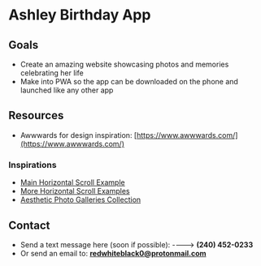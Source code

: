 # Ashley Birthday App

## Goals
- Create an amazing website showcasing photos and memories celebrating her life
- Make into PWA so the app can be downloaded on the phone and launched like any other app

## Resources
- Awwwards for design inspiration: [https://www.awwwards.com/](https://www.awwwards.com/)

### Inspirations
- [Main Horizontal Scroll Example](https://lassepedersen.biz/)
- [More Horizontal Scroll Examples](https://www.awwwards.com/inspiration/search?text=horizontal%20scroll&type=element)
- [Aesthetic Photo Galleries Collection](https://www.awwwards.com/awwwards/collections/image-gallery-and-slideshows/)

## Contact
- Send a text message here (soon if possible): ----> **(240) 452-0233**
- Or send an email to: **redwhiteblack0@protonmail.com**
